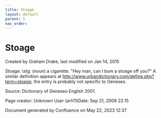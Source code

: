```yaml
---
title: Stoage
layout: default
parent: S
nav_order:
---
```


# Stoage

Created by  Graham Drake, last modified on Jan 14, 2015

Stoage: \stg\: (noun) a cigarette. &quot;Hey man, can I bum a stoage off you?&quot;  A similar definition appears at http://www.urbandictionary.com/define.php?term=stoage; the entry is probably not specific to Geneseo.

Source: Dictionary of Geneseo English 2001.

Page creator: Unknown User (arh11)Date: Sep 21, 2008 22:15

Document generated by Confluence on May 22, 2023 12:37


